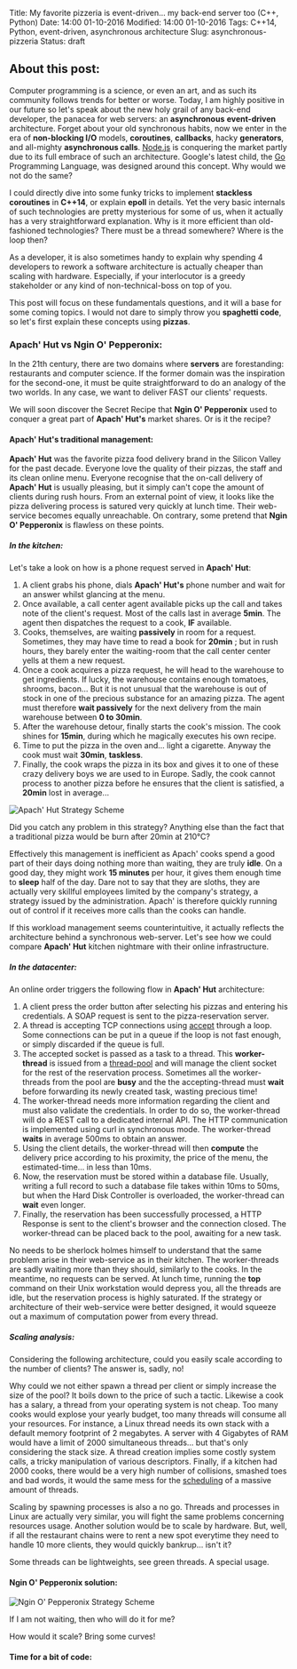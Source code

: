 Title: My favorite pizzeria is event-driven... my back-end server too (C++, Python)
Date: 14:00 01-10-2016 
Modified: 14:00 01-10-2016
Tags: C++14, Python, event-driven, asynchronous architecture
Slug: asynchronous-pizzeria
Status: draft

## About this post:
Computer programming is a science, or even an art, and as such its community follows trends for better or worse. Today, I am highly positive in our future so let's speak about the new holy grail of any back-end developer, the panacea for web servers: an **asynchronous** **event-driven** architecture. Forget about your old synchronous habits, now we enter in the era of **non-blocking I/O** models, **coroutines**, **callbacks**, hacky **generators**, and all-mighty **asynchronous calls**. [Node.js](https://nodejs.org/en/) is conquering the market partly due to its full embrace of such an architecture. Google's latest child, the [Go](https://golang.org/) Programming Language, was designed around this concept. Why would we not do the same?

I could directly dive into some funky tricks to implement **stackless coroutines** in **C++14**, or explain **epoll** in details. Yet the very basic internals of such technologies are pretty mysterious for some of us, when it actually has a very straightforward explanation. Why is it more efficient than old-fashioned technologies? There must be a thread somewhere? Where is the loop then?

As a developer, it is also sometimes handy to explain why spending 4 developers to rework a software architecture is actually cheaper than scaling with hardware. Especially, if your interlocutor is a greedy stakeholder or any kind of non-technical-boss on top of you. 

This post will focus on these fundamentals questions, and it will a base for some coming topics. I would not dare to simply throw you **spaghetti code**, so let's first explain these concepts using **pizzas**.

### **Apach' Hut** vs **Ngin O' Pepperonix**:
In the 21th century, there are two domains where **servers** are forestanding: restaurants and computer science. If the former domain was the inspiration for the second-one, it must be quite straightforward to do an analogy of the two worlds. In any case, we want to deliver FAST our clients' requests.

We will soon discover the Secret Recipe that **Ngin O' Pepperonix** used to conquer a great part of **Apach' Hut's** market shares. Or is it the recipe?

#### **Apach' Hut's** traditional management:

**Apach' Hut** was the favorite pizza food delivery brand in the Silicon Valley for the past decade. Everyone love the quality of their pizzas, the staff and its clean online menu. Everyone recognise that the on-call delivery of **Apach' Hut** is usually pleasing, but it simply can't cope the amount of clients during rush hours. From an external point of view, it looks like the pizza delivering process is satured very quickly at lunch time. Their web-service becomes equally unreachable. On contrary, some pretend that **Ngin O' Pepperonix** is flawless on these points.

##### In the kitchen:
Let's take a look on how is a phone request served in **Apach' Hut**:

1. A client grabs his phone, dials **Apach' Hut's** phone number and wait for an answer whilst glancing at the menu.  
2. Once available, a call center agent available picks up the call and takes note of the client's request. Most of the calls last in average **5min**. The agent then dispatches the request to a cook, **IF** available.
3. Cooks, themselves, are waiting **passively** in room for a request. Sometimes, they may have time to read a book for **20min** ; but in rush hours, they barely enter the waiting-room that the call center center yells at them a new request.
4. Once a cook acquires a pizza request, he will head to the warehouse to get ingredients. If lucky, the warehouse contains enough tomatoes, shrooms, bacon... But it is not unusual that the warehouse is out of stock in one of the precious substance for an amazing pizza. The agent must therefore **wait passively** for the next delivery from the main warehouse between **0 to 30min**.
5. After the warehouse detour, finally starts the cook's mission. The cook shines for **15min**, during which he magically executes his own recipe.
6. Time to put the pizza in the oven and... light a cigarette. Anyway the cook must wait **30min**, **taskless**.
7. Finally, the cook wraps the pizza in its box and gives it to one of these crazy delivery boys we are used to in Europe. Sadly, the cook cannot process to another pizza before he ensures that the client is satisfied, a **20min** lost in average...

![Apach' Hut Strategy Scheme]({filename}/images/apachehut.svg)

Did you catch any problem in this strategy? Anything else than the fact that a traditional pizza would be burn after 20min at 210°C? 

Effectively this management is inefficient as Apach' cooks spend a good part of their days doing nothing more than waiting, they are truly **idle**. On a good day, they might work **15 minutes** per hour, it gives them enough time to **sleep** half of the day. Dare not to say that they are sloths, they are actually very skillful employees limited by the company's strategy, a strategy issued by the administration. Apach' is therefore quickly running out of control if it receives more calls than the cooks can handle. 

If this workload management seems counterintuitive, it actually reflects the architecture behind a synchronous web-server. Let's see how we could compare **Apach' Hut** kitchen nightmare with their online infrastructure.

##### In the datacenter:
An online order triggers the following flow in **Apach' Hut** architecture:

1. A client press the order button after selecting his pizzas and entering his credentials. A SOAP request is sent to the pizza-reservation server.
2. A thread is accepting TCP connections using [accept](http://man7.org/linux/man-pages/man2/accept.2.html) through a loop. Some connections can be put in a queue if the loop is not fast enough, or simply discarded if the queue is full.
3. The accepted socket is passed as a task to a thread. This **worker-thread** is issued from a [thread-pool](https://en.wikipedia.org/wiki/Thread_pool) and will manage the client socket for the rest of the reservation process. Sometimes all the worker-threads from the pool are **busy** and the the accepting-thread must **wait** before forwarding its newly created task, wasting precious time!
4. The worker-thread needs more information regarding the client and must also validate the credentials. In order to do so, the worker-thread will do a REST call to a dedicated internal API. The HTTP communication is implemented using curl in synchronous mode. The worker-thread **waits** in average 500ms to obtain an answer.
5. Using the client details, the worker-thread will then **compute** the delivery price according to his proximity, the price of the menu, the estimated-time... in less than 10ms.
6. Now, the reservation must be stored within a database file. Usually, writing a full record to such a database file takes within 10ms to 50ms, but when the Hard Disk Controller is overloaded, the worker-thread can **wait** even longer.
7. Finally, the reservation has been successfully processed, a HTTP Response is sent to the client's browser and the connection closed. The worker-thread can be placed back to the pool, awaiting for a new task.

No needs to be sherlock holmes himself to understand that the same problem arise in their web-service as in their kitchen. The worker-threads are sadly waiting more than they should, similarly to the cooks. In the meantime, no requests can be served. At lunch time, running the **top** command on their Unix workstation would depress you, all the threads are idle, but the reservation process is highly saturated. If the strategy or architecture of their web-service were better designed, it would squeeze out a maximum of computation power from every thread.

##### Scaling analysis:
Considering the following architecture, could you easily scale according to the number of clients? The answer is, sadly, no!

Why could we not either spawn a thread per client or simply increase the size of the pool? It boils down to the price of such a tactic. Likewise a cook has a salary, a thread from your operating system is not cheap. Too many cooks would explose your yearly budget, too many threads will consume all your resources. For instance, a Linux thread needs its own stack with a default memory footprint of 2 megabytes. A server with 4 Gigabytes of RAM would have a limit of 2000 simultaneous threads... but that's only considering the stack size. A thread creation implies some costly system calls, a tricky manipulation of various descriptors. Finally, if a kitchen had 2000 cooks, there would be a very high number of collisions, smashed toes and bad words, it would the same mess for the [scheduling](https://en.wikipedia.org/wiki/Scheduling_(computing)) of a massive amount of threads.

Scaling by spawning processes is also a no go. Threads and processes in Linux are actually very similar, you will fight the same problems concerning resources usage. Another solution would be to scale by hardware. But, well, if all the restaurant chains were to rent a new spot everytime they need to handle 10 more clients, they would quickly bankrup... isn't it?



Some threads can be lightweights, see green threads.
A special usage.

#### **Ngin O' Pepperonix** solution:

![Ngin O' Pepperonix Strategy Scheme]({filename}/images/nginxopepperoni.svg)

If I am not waiting, then who will do it for me?


How would it scale?
Bring some curves!





#### Time for a bit of code:
